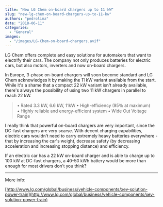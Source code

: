 ```yaml
---
title: "New LG Chem on-board chargers up to 11 kW"
slug: "new-lg-chem-on-board-chargers-up-to-11-kw"
authors: "pedrolima"
date: "2018-06-11"
categories:
  - "General"
images:
  - "/images/LG-Chem-on-board-chargers.avif"
---
```


LG Chem offers complete and easy solutions for automakers that want to electrify their cars. The company not only produces batteries for electric cars, but also motors, inverters and now on-board chargers.

In Europe, 3-phase on-board chargers will soon become standard and LG Chem acknowledges it by making the 11 kW variant available from the start. While it's a shame that a compact 22 kW variant isn't already available, there's always the possibility of using two 11 kW chargers in parallel to reach 22 kW.

> • Rated 3.3 kW, 6.6 kW, 11kW • High-efficiency (95％ at maximum) • Highly reliable and energy-efficient system • Wide Out Voltage Range

I really think that powerful on-board chargers are very important, since the DC-fast chargers are very scarse. With decent charging capabilities, electric cars wouldn't need to carry extremely heavy batteries everywhere - that by increasing the car's weight, decrease safety (by decreasing acceleration and increasing stopping distance) and efficiency.

If an electric car has a 22 kW on-board charger and is able to charge up to 100 kW at DC-fast chargers, a 40-50 kWh battery would be more than enough for most drivers don't you think?

---

More info:

[http://www.lg.com/global/business/vehicle-components/xev-solution-power-train](http://www.lg.com/global/business/vehicle-components/xev-solution-power-train)
